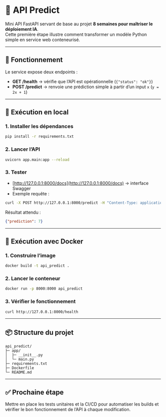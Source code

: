 # 🧠 API Predict

Mini API FastAPI servant de base au projet **8 semaines pour maîtriser le déploiement IA**.  
Cette première étape illustre comment transformer un modèle Python simple en service web conteneurisé.

---

## 🚀 Fonctionnement

Le service expose deux endpoints :
- **GET /health** → vérifie que l’API est opérationnelle (`{"status": "ok"}`)
- **POST /predict** → renvoie une prédiction simple à partir d’un input `x` (`y = 2x + 1`)

---

## 🧩 Exécution en local

### 1. Installer les dépendances
```bash
pip install -r requirements.txt
```

### 2. Lancer l’API
```bash
uvicorn app.main:app --reload
```

### 3. Tester
- [http://127.0.0.1:8000/docs](http://127.0.0.1:8000/docs) → interface Swagger  
- Exemple requête :
```bash
curl -X POST http://127.0.0.1:8000/predict -H "Content-Type: application/json" -d '{"x": 3}'
```

Résultat attendu :
```json
{"prediction": 7}
```

---

## 🐳 Exécution avec Docker

### 1. Construire l’image
```bash
docker build -t api_predict .
```

### 2. Lancer le conteneur
```bash
docker run -p 8000:8000 api_predict
```

### 3. Vérifier le fonctionnement
```bash
curl http://127.0.0.1:8000/health
```

---

## 📦 Structure du projet

```
api_predict/
├─ app/
│  ├─ __init__.py
│  └─ main.py
├─ requirements.txt
├─ Dockerfile
└─ README.md
```

---

## ✅ Prochaine étape
Mettre en place les tests unitaires et la CI/CD pour automatiser les builds et vérifier le bon fonctionnement de l’API à chaque modification.